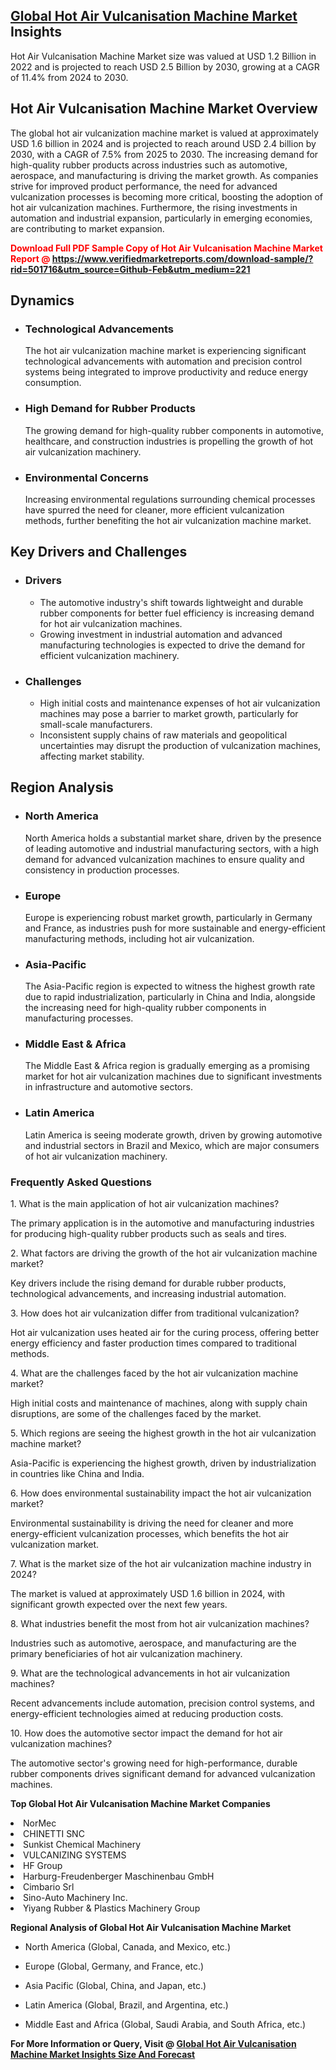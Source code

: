 <h2><a href="https://www.verifiedmarketreports.com/download-sample/?rid=501716&amp;utm_source=Github&amp;utm_medium=221" target="_blank">Global Hot Air Vulcanisation Machine Market</a> Insights</h2><p>Hot Air Vulcanisation Machine Market size was valued at USD 1.2 Billion in 2022 and is projected to reach USD 2.5 Billion by 2030, growing at a CAGR of 11.4% from 2024 to 2030.</p><p> <h2>Hot Air Vulcanisation Machine Market Overview</h2> <p>The global hot air vulcanization machine market is valued at approximately USD 1.6 billion in 2024 and is projected to reach around USD 2.4 billion by 2030, with a CAGR of 7.5% from 2025 to 2030. The increasing demand for high-quality rubber products across industries such as automotive, aerospace, and manufacturing is driving the market growth. As companies strive for improved product performance, the need for advanced vulcanization processes is becoming more critical, boosting the adoption of hot air vulcanization machines. Furthermore, the rising investments in automation and industrial expansion, particularly in emerging economies, are contributing to market expansion.</p> <p><strong><p><span class=""><span style="color: #ff0000;"><strong>Download Full PDF Sample Copy of Hot Air Vulcanisation Machine Market Report</strong> @ </span><a href="https://www.verifiedmarketreports.com/download-sample/?rid=501716&amp;utm_source=Github-Feb&amp;utm_medium=221" target="_blank">https://www.verifiedmarketreports.com/download-sample/?rid=501716&amp;utm_source=Github-Feb&amp;utm_medium=221</a></span></p></strong></p> <h2>Dynamics</h2> <ul> <li><h3>Technological Advancements</h3> The hot air vulcanization machine market is experiencing significant technological advancements with automation and precision control systems being integrated to improve productivity and reduce energy consumption.</li> <li><h3>High Demand for Rubber Products</h3> The growing demand for high-quality rubber components in automotive, healthcare, and construction industries is propelling the growth of hot air vulcanization machinery.</li> <li><h3>Environmental Concerns</h3> Increasing environmental regulations surrounding chemical processes have spurred the need for cleaner, more efficient vulcanization methods, further benefiting the hot air vulcanization machine market.</li> </ul> <h2>Key Drivers and Challenges</h2> <ul> <li><h3>Drivers</h3> <ul> <li>The automotive industry's shift towards lightweight and durable rubber components for better fuel efficiency is increasing demand for hot air vulcanization machines.</li> <li>Growing investment in industrial automation and advanced manufacturing technologies is expected to drive the demand for efficient vulcanization machinery.</li> </ul> </li> <li><h3>Challenges</h3> <ul> <li>High initial costs and maintenance expenses of hot air vulcanization machines may pose a barrier to market growth, particularly for small-scale manufacturers.</li> <li>Inconsistent supply chains of raw materials and geopolitical uncertainties may disrupt the production of vulcanization machines, affecting market stability.</li> </ul> </li> </ul> <h2>Region Analysis</h2> <ul> <li><h3>North America</h3> North America holds a substantial market share, driven by the presence of leading automotive and industrial manufacturing sectors, with a high demand for advanced vulcanization machines to ensure quality and consistency in production processes.</li> <li><h3>Europe</h3> Europe is experiencing robust market growth, particularly in Germany and France, as industries push for more sustainable and energy-efficient manufacturing methods, including hot air vulcanization.</li> <li><h3>Asia-Pacific</h3> The Asia-Pacific region is expected to witness the highest growth rate due to rapid industrialization, particularly in China and India, alongside the increasing need for high-quality rubber components in manufacturing processes.</li> <li><h3>Middle East & Africa</h3> The Middle East & Africa region is gradually emerging as a promising market for hot air vulcanization machines due to significant investments in infrastructure and automotive sectors.</li> <li><h3>Latin America</h3> Latin America is seeing moderate growth, driven by growing automotive and industrial sectors in Brazil and Mexico, which are major consumers of hot air vulcanization machinery.</li> </ul> <h3>Frequently Asked Questions</h3> <p>1. What is the main application of hot air vulcanization machines?</p> <p>The primary application is in the automotive and manufacturing industries for producing high-quality rubber products such as seals and tires.</p> <p>2. What factors are driving the growth of the hot air vulcanization machine market?</p> <p>Key drivers include the rising demand for durable rubber products, technological advancements, and increasing industrial automation.</p> <p>3. How does hot air vulcanization differ from traditional vulcanization?</p> <p>Hot air vulcanization uses heated air for the curing process, offering better energy efficiency and faster production times compared to traditional methods.</p> <p>4. What are the challenges faced by the hot air vulcanization machine market?</p> <p>High initial costs and maintenance of machines, along with supply chain disruptions, are some of the challenges faced by the market.</p> <p>5. Which regions are seeing the highest growth in the hot air vulcanization machine market?</p> <p>Asia-Pacific is experiencing the highest growth, driven by industrialization in countries like China and India.</p> <p>6. How does environmental sustainability impact the hot air vulcanization market?</p> <p>Environmental sustainability is driving the need for cleaner and more energy-efficient vulcanization processes, which benefits the hot air vulcanization market.</p> <p>7. What is the market size of the hot air vulcanization machine industry in 2024?</p> <p>The market is valued at approximately USD 1.6 billion in 2024, with significant growth expected over the next few years.</p> <p>8. What industries benefit the most from hot air vulcanization machines?</p> <p>Industries such as automotive, aerospace, and manufacturing are the primary beneficiaries of hot air vulcanization machinery.</p> <p>9. What are the technological advancements in hot air vulcanization machines?</p> <p>Recent advancements include automation, precision control systems, and energy-efficient technologies aimed at reducing production costs.</p> <p>10. How does the automotive sector impact the demand for hot air vulcanization machines?</p> <p>The automotive sector's growing need for high-performance, durable rubber components drives significant demand for advanced vulcanization machines.</p> </p><p><strong>Top Global Hot Air Vulcanisation Machine Market Companies</strong></p><div data-test-id=""><p><li>NorMec</li><li> CHINETTI SNC</li><li> Sunkist Chemical Machinery</li><li> VULCANIZING SYSTEMS</li><li> HF Group</li><li> Harburg-Freudenberger Maschinenbau GmbH</li><li> Cimbario Srl</li><li> Sino-Auto Machinery Inc.</li><li> Yiyang Rubber & Plastics Machinery Group</li></p><div><strong>Regional Analysis of&nbsp;Global Hot Air Vulcanisation Machine Market</strong></div><ul><li dir="ltr"><p dir="ltr">North America&nbsp;(Global, Canada, and Mexico, etc.)</p></li><li dir="ltr"><p dir="ltr">Europe (Global, Germany, and France, etc.)</p></li><li dir="ltr"><p dir="ltr">Asia Pacific&nbsp;(Global, China, and Japan, etc.)</p></li><li dir="ltr"><p dir="ltr">Latin America&nbsp;(Global, Brazil, and Argentina, etc.)</p></li><li dir="ltr">Middle East and Africa&nbsp;(Global, Saudi Arabia, and South Africa, etc.)</li></ul><p><strong>For More Information or Query, Visit @&nbsp;</strong><strong><a href="https://www.verifiedmarketreports.com/product/hot-air-vulcanisation-machine-market/?utm_source=Github&amp;utm_medium=221" target="_blank">Global Hot Air Vulcanisation Machine Market Insights Size And Forecast</a></strong></p></div>
